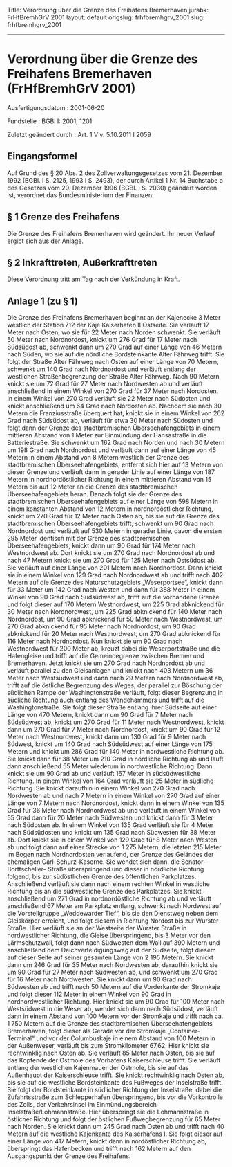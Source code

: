 Title: Verordnung über die Grenze des Freihafens Bremerhaven
jurabk: FrHfBremhGrV 2001
layout: default
origslug: frhfbremhgrv_2001
slug: frhfbremhgrv_2001

---

# Verordnung über die Grenze des Freihafens Bremerhaven (FrHfBremhGrV 2001)

Ausfertigungsdatum
:   2001-06-20

Fundstelle
:   BGBl I: 2001, 1201

Zuletzt geändert durch
:   Art. 1 V v. 5.10.2011 I 2059


## Eingangsformel

Auf Grund des § 20 Abs. 2 des Zollverwaltungsgesetzes vom 21. Dezember
1992 (BGBl. I S. 2125, 1993 I S. 2493), der durch Artikel 1 Nr. 14
Buchstabe a des Gesetzes vom 20. Dezember 1996 (BGBl. I S. 2030)
geändert worden ist, verordnet das Bundesministerium der Finanzen:


## § 1 Grenze des Freihafens

Die Grenze des Freihafens Bremerhaven wird geändert. Ihr neuer Verlauf
ergibt sich aus der Anlage.


## § 2 Inkrafttreten, Außerkrafttreten

Diese Verordnung tritt am Tag nach der Verkündung in Kraft.


## Anlage 1 (zu § 1)

Die Grenze des Freihafens Bremerhaven beginnt an der Kajenecke 3 Meter
westlich der Station 712 der Kaje Kaiserhafen II Ostseite. Sie
verläuft 17 Meter nach Osten, wo sie für 22 Meter nach Norden
schwenkt. Sie verläuft 50 Meter nach Nordnordost, knickt um 276 Grad
für 17 Meter nach Südsüdost ab, schwenkt dann um 270 Grad auf einer
Länge von 46 Metern nach Süden, wo sie auf die nördliche
Bordsteinkante Alter Fährweg trifft. Sie folgt der Straße Alter
Fährweg nach Osten auf einer Länge von 70 Metern, schwenkt um 140 Grad
nach Nordnordost und verläuft entlang der westlichen Straßenbegrenzung
der Straße Alter Fährweg. Nach 90 Metern knickt sie um 72 Grad für 27
Meter nach Nordwesten ab und verläuft anschließend in einem Winkel von
270 Grad für 37 Meter nach Nordosten. In einem Winkel von 270 Grad
verläuft sie 22 Meter nach Südosten und knickt anschließend um 64 Grad
nach Nordosten ab. Nachdem sie nach 30 Metern die Franziusstraße
überquert hat, knickt sie in einem Winkel von 262 Grad nach Südsüdost
ab, verläuft für etwa 30 Meter nach Südosten und folgt dann der Grenze
des stadtbremischen Überseehafengebiets in einem mittleren Abstand von
1 Meter zur Einmündung der Hansastraße in die Batteriestraße. Sie
schwenkt um 162 Grad nach Norden und nach 30 Metern um 198 Grad nach
Nordnordost und verläuft dann auf einer Länge von 45 Metern in einem
Abstand von 8 Metern westlich der Grenze des stadtbremischen
Überseehafengebiets, entfernt sich hier auf 13 Metern von dieser
Grenze und verläuft dann in gerader Linie auf einer Länge von 187
Metern in nordnordöstlicher Richtung in einem mittleren Abstand von 15
Metern bis auf 12 Meter an die Grenze des stadtbremischen
Überseehafengebiets heran. Danach folgt sie der Grenze des
stadtbremischen Überseehafengebiets auf einer Länge von 598 Metern in
einem konstanten Abstand von 12 Metern in nordnordöstlicher Richtung,
knickt um 270 Grad für 12 Meter nach Osten ab, bis sie auf die Grenze
des stadtbremischen Überseehafengebiets trifft, schwenkt um 90 Grad
nach Nordnordost und verläuft auf 530 Metern in gerader Linie, davon
die ersten 295 Meter identisch mit der Grenze des stadtbremischen
Überseehafengebiets, knickt dann um 90 Grad für 174 Meter nach
Westnordwest ab. Dort knickt sie um 270 Grad nach Nordnordost ab und
nach 47 Metern knickt sie um 270 Grad für 125 Meter nach Ostsüdost ab.
Sie verläuft auf einer Länge von 201 Metern nach Nordnordost. Dann
knickt sie in einem Winkel von 129 Grad nach Nordnordwest ab und
trifft nach 402 Metern auf die Grenze des Naturschutzgebiets
„Weserportsee“, knickt dann für 33 Meter um 142 Grad nach Westen und
dann für 388 Meter in einem Winkel von 90 Grad nach Südsüdwest ab,
trifft auf die vorhandene Grenze und folgt dieser auf 170 Metern
Westnordwest, um 225 Grad abknickend für 30 Meter nach Nordnordwest,
um 225 Grad abknickend für 140 Meter nach Nordnordost, um 90 Grad
abknickend für 50 Meter nach Westnordwest, um 270 Grad abknickend für
95 Meter nach Nordnordost, um 90 Grad abknickend für 20 Meter nach
Westnordwest, um 270 Grad abknickend für 116 Meter nach Nordnordost.
Nun knickt sie um 90 Grad nach Westnordwest für 200 Meter ab, kreuzt
dabei die Weserportstraße und die Hafengleise und trifft auf die
Gemeindegrenze zwischen Bremen und Bremerhaven. Jetzt knickt sie um
270 Grad nach Nordnordost ab und verläuft parallel zu den Gleisanlagen
und knickt nach 403 Metern um 36 Meter nach Westsüdwest und dann nach
29 Metern nach Nordnordwest ab, trifft auf die östliche Begrenzung des
Weges, der parallel zur Böschung der südlichen Rampe der
Washingtonstraße verläuft, folgt dieser Begrenzung in südliche
Richtung auch entlang des Wendehammers und trifft auf die
Washingtonstraße. Sie folgt dieser Straße entlang ihrer Südseite auf
einer Länge von 470 Metern, knickt dann um 90 Grad für 7 Meter nach
Südsüdwest ab, knickt um 270 Grad für 11 Meter nach Westnordwest,
knickt dann um 270 Grad für 7 Meter nach Nordnordost, knickt um 90
Grad für 12 Meter nach Westnordwest, knickt dann um 130 Grad für 9
Meter nach Südwest, knickt um 140 Grad nach Südsüdwest auf einer Länge
von 175 Metern und knickt um 286 Grad für 140 Meter in nordwestliche
Richtung ab. Sie knickt dann für 38 Meter um 210 Grad in nördliche
Richtung ab und läuft dann anschließend 55 Meter wiederum in
nordwestliche Richtung. Dann knickt sie um 90 Grad ab und verläuft 167
Meter in südsüdwestliche Richtung. In einem Winkel von 164 Grad
verläuft sie 25 Meter in südliche Richtung. Sie knickt daraufhin in
einem Winkel von 270 Grad nach Nordwesten ab und nach 7 Metern in
einem Winkel von 270 Grad auf einer Länge von 7 Metern nach
Nordnordost, knickt dann in einem Winkel von 135 Grad für 36 Meter
nach Nordnordwest ab und verläuft in einem Winkel von 55 Grad dann für
20 Meter nach Südwesten und knickt dann für 3 Meter nach Südosten ab.
In einem Winkel von 135 Grad verläuft sie für 4 Meter nach Südsüdosten
und knickt um 135 Grad nach Südwesten für 38 Meter ab. Dort knickt sie
in einem Winkel von 129 Grad für 8 Meter nach Westen ab und folgt dann
auf einer Strecke von 1 275 Metern, die letzten 215 Meter im Bogen
nach Nordnordosten verlaufend, der Grenze des Geländes der ehemaligen
Carl-Schurz-Kaserne. Sie wendet sich dann, die Senator-Borttscheller-
Straße überspringend und dieser in nördliche Richtung folgend, bis zur
südöstlichen Grenze des öffentlichen Parkplatzes. Anschließend
verläuft sie dann nach einem rechten Winkel in westliche Richtung bis
an die südwestliche Grenze des Parkplatzes. Sie knickt anschließend um
271 Grad in nordnordöstliche Richtung ab und verläuft anschließend 67
Meter am Parkplatz entlang, schwenkt nach Nordwest auf die
Vorstellgruppe „Weddewarder Tief“, bis sie den Dienstweg neben dem
Gleiskörper erreicht, und folgt diesem in Richtung Nordost bis zur
Wurster Straße. Hier verläuft sie an der Westseite der Wurster Straße
in nordwestlicher Richtung, die Gleise überspringend, bis 3 Meter vor
den Lärmschutzwall, folgt dann nach Südwesten dem Wall auf 390 Metern
und anschließend dem Deichverteidigungsweg auf der Südseite, folgt
diesem auf dieser Seite auf seiner gesamten Länge von 2 195 Metern.
Sie knickt dann um 246 Grad für 35 Meter nach Nordwesten ab, daraufhin
knickt sie um 90 Grad für 27 Meter nach Südwesten ab, und schwenkt um
270 Grad für 16 Meter nach Nordwesten. Sie knickt dann um 90 Grad nach
Südwesten ab und trifft nach 50 Metern auf die Vorderkante der
Stromkaje und folgt dieser 112 Meter in einem Winkel von 90 Grad in
nordnordwestlicher Richtung. Hier knickt sie um 90 Grad für 100 Meter
nach Westsüdwest in die Weser ab, wendet sich dann nach Südsüdost,
verläuft dann in einem Abstand von 100 Metern vor der Stromkaje und
trifft nach ca. 1 750 Metern auf die Grenze des stadtbremischen
Überseehafengebiets Bremerhaven, folgt dieser als Gerade vor der
Stromkaje „Container-Terminal“ und vor der Columbuskaje in einem
Abstand von 100 Metern in der Außenweser, verläuft bis zum
Stromkilometer 67,62. Hier knickt sie rechtwinklig nach Osten ab. Sie
verläuft 85 Meter nach Osten, bis sie auf das Kopfende der Ostmole des
Vorhafens Kaiserschleuse trifft. Sie verläuft entlang der westlichen
Kajenmauer der Ostmole, bis sie auf das Außenhaupt der Kaiserschleuse
trifft. Sie knickt rechtwinklig nach Osten ab, bis sie auf die
westliche Bordsteinkante des Fußweges der Inselstraße trifft. Sie
folgt der Bordsteinkante in südlicher Richtung der Inselstraße, dabei
die Zufahrtsstraße zum Schlepperhafen überspringend, bis vor die
Vorkontrolle des Zolls, der Verkehrsinsel im Einmündungsbereich
Inselstraße/Lohmannstraße. Hier überspringt sie die Lohmannstraße in
östlicher Richtung und folgt der östlichen Fußwegbegrenzung für 65
Meter nach Norden. Sie knickt dann um 245 Grad nach Osten ab und
trifft nach 40 Metern auf die westliche Kajenkante des Kaiserhafens I.
Sie folgt dieser auf einer Länge von 417 Metern, knickt dann in
nordöstlicher Richtung ab, überspringt das Hafenbecken und trifft nach
162 Metern auf den Ausgangspunkt der Grenze des Freihafens.

